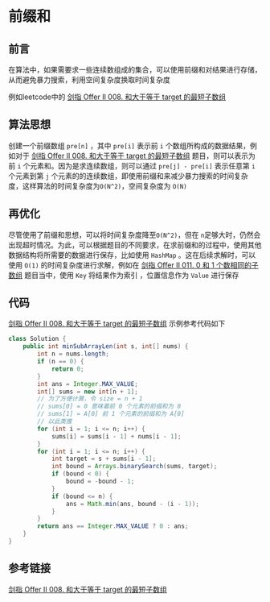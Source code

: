 # 前缀和


<!--more-->

## 前言

在算法中，如果需要求一些连续数组成的集合，可以使用前缀和对结果进行存储，从而避免暴力搜索，利用空间复杂度换取时间复杂度

例如leetcode中的 [剑指 Offer II 008. 和大于等于 target 的最短子数组](https://leetcode-cn.com/problems/2VG8Kg/)

## 算法思想

创建一个前缀数组 `pre[n]` ，其中 `pre[i]` 表示前 `i` 个数组所构成的数据结果，例如对于 [剑指 Offer II 008. 和大于等于 target 的最短子数组](https://leetcode-cn.com/problems/2VG8Kg/) 题目，则可以表示为前 `i` 个元素和。因为是求连续数组，则可以通过 `pre[j] - pre[i]` 表示任意第 `i` 个元素到第 `j` 个元素的的连续数组，即使用前缀和来减少暴力搜索的时间复杂度，这样算法的时间复杂度为`O(N^2)`，空间复杂度为 `O(N)` 

## 再优化

尽管使用了前缀和思想，可以将时间复杂度降至`O(N^2)`，但在 `n`足够大时，仍然会出现超时情况。为此，可以根据题目的不同要求，在求前缀和的过程中，使用其他数据结构将所需要的数据进行保存，比如使用 `HashMap` 。这在后续求解时，可以使用 `O(1)` 的时间复杂度进行求解，例如在 [剑指 Offer II 011. 0 和 1 个数相同的子数组](https://leetcode-cn.com/problems/A1NYOS/) 题目当中，使用 `Key` 将结果作为索引 ，位置信息作为 `Value` 进行保存

## 代码

[剑指 Offer II 008. 和大于等于 target 的最短子数组](https://leetcode-cn.com/problems/2VG8Kg/) 示例参考代码如下

```java
class Solution {
    public int minSubArrayLen(int s, int[] nums) {
        int n = nums.length;
        if (n == 0) {
            return 0;
        }
        int ans = Integer.MAX_VALUE;
        int[] sums = new int[n + 1]; 
        // 为了方便计算，令 size = n + 1 
        // sums[0] = 0 意味着前 0 个元素的前缀和为 0
        // sums[1] = A[0] 前 1 个元素的前缀和为 A[0]
        // 以此类推
        for (int i = 1; i <= n; i++) {
            sums[i] = sums[i - 1] + nums[i - 1];
        }
        for (int i = 1; i <= n; i++) {
            int target = s + sums[i - 1];
            int bound = Arrays.binarySearch(sums, target);
            if (bound < 0) {
                bound = -bound - 1;
            }
            if (bound <= n) {
                ans = Math.min(ans, bound - (i - 1));
            }
        }
        return ans == Integer.MAX_VALUE ? 0 : ans;
    }
}
```



## 参考链接

[剑指 Offer II 008. 和大于等于 target 的最短子数组](https://leetcode-cn.com/problems/2VG8Kg/solution/he-da-yu-deng-yu-target-de-zui-duan-zi-s-ixef/)




